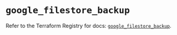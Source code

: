 # `google_filestore_backup`

Refer to the Terraform Registry for docs: [`google_filestore_backup`](https://registry.terraform.io/providers/hashicorp/google-beta/5.14.0/docs/resources/google_filestore_backup).
